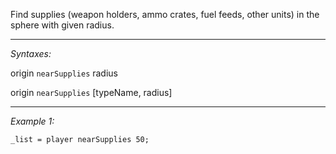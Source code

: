 Find supplies (weapon holders, ammo crates, fuel feeds, other units) in the sphere with given radius.


---
*Syntaxes:*

origin `nearSupplies` radius

origin `nearSupplies` [typeName, radius]

---
*Example 1:*

```sqf
_list = player nearSupplies 50;
```